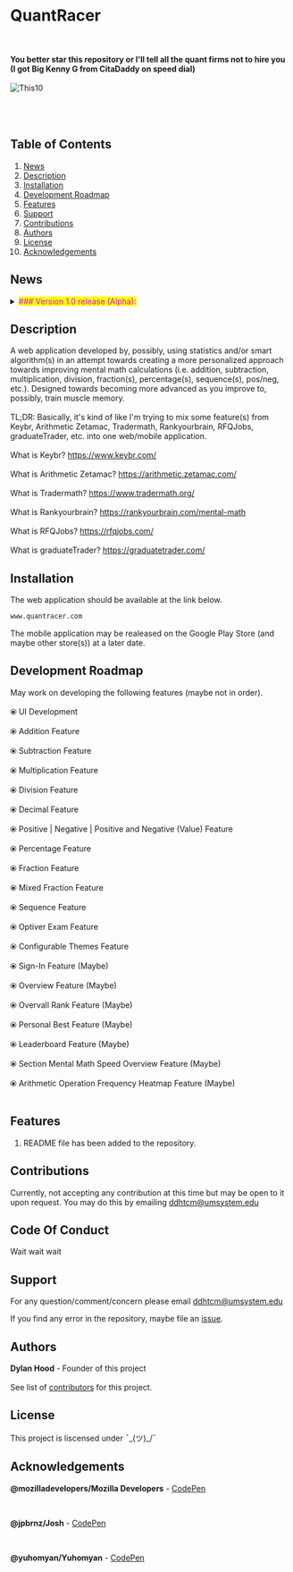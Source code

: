 # QuantRacer
<br></br>
<b> You better star this repository or I'll tell all the quant firms not to hire you (I got Big Kenny G from CitaDaddy on speed dial)</b>
<br></br>
![This10](https://user-images.githubusercontent.com/66035537/215831248-3f2254fb-3c69-4c54-b59c-c954fd4d8be7.png)
<br></br>
<br></br>



## Table of Contents
1. [News](#news)
2. [Description](#description)
3. [Installation](#installation)
4. [Development Roadmap](#development-roadmap)
5. [Features](#features)
6. [Support](#support)
7. [Contributions](#contributions)
8. [Authors](#authors)
9. [License](#license)
10. [Acknowledgements](#acknowledgements)

## News

<details><summary><mark><font color=darkened>### Version 1.0 release (Alpha):</font></mark></summary>
  <div>&emsp;</div>
&emsp; • This version may be actively and/or inactively in progress.
<br><br>

<b>WARNING:</b> This is not an official QuantRacer release. Use at your own risk.
<br></br>
This is an early-access view into the development of the web/mobile application, currently, titled "QuantRacer".
</details>

## Description

A web application developed by, possibly, using statistics and/or smart algorithm(s) in an attempt towards creating a more personalized approach towards improving mental math calculations (i.e. addition, subtraction, multiplication, division, fraction(s), percentage(s), sequence(s), pos/neg, etc.). Designed towards becoming more advanced as you improve to, possibly, train muscle memory.
<br></br>
TL;DR: Basically, it's kind of like I'm trying to mix some feature(s) from Keybr, Arithmetic Zetamac, Tradermath, Rankyourbrain, RFQJobs, graduateTrader, etc. into one web/mobile application.
<br></br>
What is Keybr? https://www.keybr.com/
<br></br>
What is Arithmetic Zetamac? https://arithmetic.zetamac.com/
<br></br>
What is Tradermath? https://www.tradermath.org/
<br></br>
What is Rankyourbrain? https://rankyourbrain.com/mental-math
<br></br>
What is RFQJobs? https://rfqjobs.com/
<br></br>
What is graduateTrader? https://graduatetrader.com/


## Installation

The web application should be available at the link below.

``` bash
www.quantracer.com
```

The mobile application may be realeased on the Google Play Store (and maybe other store(s)) at a later date.

## Development Roadmap

May work on developing the following features (maybe not in order).
<br></br>
⦿ UI Development
<br></br>
⦿ Addition Feature
<br></br>
⦿ Subtraction Feature
<br></br>
⦿ Multiplication Feature
<br></br>
⦿ Division Feature
<br></br>
⦿ Decimal Feature
<br></br>
⦿ Positive | Negative | Positive and Negative (Value) Feature
<br></br>
⦿ Percentage Feature
<br></br>
⦿ Fraction Feature
<br></br>
⦿ Mixed Fraction Feature
<br></br>
⦿ Sequence Feature
<br></br>
⦿ Optiver Exam Feature
<br></br>
⦿ Configurable Themes Feature
<br></br>
⦿ Sign-In Feature (Maybe)
<br></br>
⦿ Overview Feature (Maybe)
<br></br>
⦿ Overvall Rank Feature (Maybe)
<br></br>
⦿ Personal Best Feature (Maybe)
<br></br>
⦿ Leaderboard Feature (Maybe)
<br></br>
⦿ Section Mental Math Speed Overview Feature (Maybe)
<br></br>
⦿ Arithmetic Operation Frequency Heatmap Feature (Maybe)
<br></br>





## Features

1. README file has been added to the repository.



## Contributions

Currently, not accepting any contribution at this time but may be open to it upon request. You may do this by emailing <ddhtcm@umsystem.edu>
## Code Of Conduct
Wait wait wait
## Support

For any question/comment/concern please email <ddhtcm@umsystem.edu>

If you find any error in the repository, maybe file an [issue](https://github.com/dylanhood/QuantRacer/issues).

## Authors

<b>Dylan Hood</b> - Founder of this project
<br></br>
See list of [contributors](https://github.com/dylanhood/QuantRacer/contributors) for this project.

## License

This project is liscensed under ¯\_(ツ)_/¯

## Acknowledgements

<b>@mozilladevelopers/Mozilla Developers</b> - [CodePen](https://codepen.io/mozilladevelopers/pen/Xejyed?editors=1100)

<div>&nbsp;</div>

<b>@jpbrnz/Josh</b> - [CodePen](https://codepen.io/jpbrnz/pen/oyKopg)

<div>&nbsp;</div>

<b>@yuhomyan/Yuhomyan</b> - [CodePen](https://codepen.io/yuhomyan/pen/OJMejWJ)
